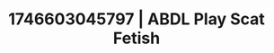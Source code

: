 ---
categories:
- Whispered desires
- Retro fantasy play
- AI-generated
- Dirty whispers
- Erotic dream roleplay
- ASMR
- Erotic slow burn
- Cosplay
image: /assets/images/1746603045797.jpg
layout: post
seo:
  description: Featured content with high-quality Scat Fetish, ABDL Play. HD images
    available.
  keywords: Scat Fetish, ABDL Play
  og_image: /assets/images/1746603045797.jpg
  schema_type: VisualArtwork
tags:
- ABDL Play
- '#1746603045797'
- Scat Fetish
title: 1746603045797 | ABDL Play Scat Fetish
---